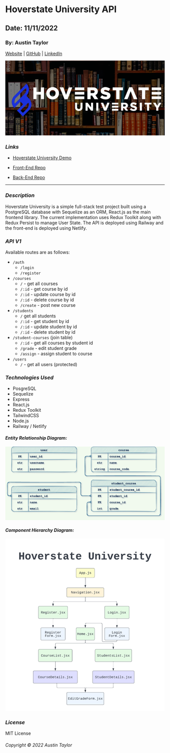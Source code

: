 # Hoverstate University API

## Date: 11/11/2022

### By: Austin Taylor

[Website](https://wwww.austinrt.io) | [GitHub](https://github.com/austin-rt) | [LinkedIn](https://www.linkedin.com/in/austinrt/)

![Hoverstate University Banner](./images/png/hoverstate_university_readme_banner.png)

### **_Links_**

- [Hoverstate University Demo](https://hoverstate-university.netlify.app/)

- [Front-End Repo](https://github.com/austin-rt/hoverstate-universit)

- [Back-End Repo](https://github.com/austin-rt/hoverstate-university-api)

---

### **_Description_**

Hoverstate University is a simple full-stack test project built using a PostgreSQL database with Sequelize as an ORM, React.js as the main frontend library. The current implementation uses Redux Toolkit along with Redux Persist to manage User State. The API is deployed using Railway and the front-end is deployed using Netlify.

### **_API V1_**

Available routes are as follows:

- `/auth`
  - `/login`
  - `/register`
- `/courses`
  - `/` - get all courses
  - `/:id` - get course by id
  - `/:id` - update course by id
  - `/:id` - delete course by id
  - `/create` - post new course
- `/students`
  - `/` get all students
  - `/:id` - get student by id
  - `/:id` - update student by id
  - `/:id` - delete student by id
- `/student-courses` (join table)
  - `/:id` - get all courses by student id
  - `/grade` - edit student grade
  - `/assign` - assign student to course
- `/users`
  - `/` - get all users (protected)

### **_Technologies Used_**

- PosgreSQL
- Sequelize
- Express
- React.js
- Redux Toolkit
- TailwindCSS
- Node.js
- Railway / Netlify

#### **_Entity Relationship Diagram:_**

![Entity Relationship Diagram](./images/drawio/hoverstate_university_erd.drawio.png 'Entity Relationship Diagram')

#### **_Component Hierarchy Diagram:_**

![Component Hierarchy Diagram](./images/png/hoverstate_university_CHD.png 'Component Hierarchy Diagram')

### **_License_**

MIT License

###### Copyright &copy; 2022 Austin Taylor
